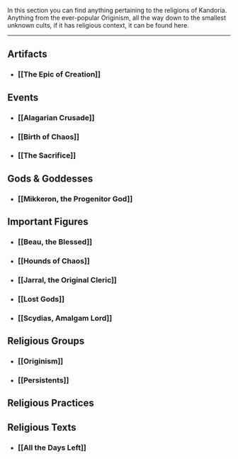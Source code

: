 In this section you can find anything pertaining to the religions of Kandoria. Anything from the ever-popular Originism, all the way down to the smallest unknown cults, if it has religious context, it can be found here.

---
## Artifacts
- ### [[The Epic of Creation]]
## Events
- ### [[Alagarian Crusade]]
- ### [[Birth of Chaos]]
- ### [[The Sacrifice]]
## Gods & Goddesses
- ### [[Mikkeron, the Progenitor God]]
## Important Figures
- ### [[Beau, the Blessed]]
- ### [[Hounds of Chaos]]
- ### [[Jarral, the Original Cleric]]
- ### [[Lost Gods]]
- ### [[Scydias, Amalgam Lord]]
## Religious Groups
- ### [[Originism]]
- ### [[Persistents]]
## Religious Practices
## Religious Texts
- ### [[All the Days Left]]